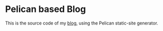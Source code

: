 Pelican based Blog
==================

This is the source code of my [blog][], using the Pelican static-site generator.

  [blog]: http://blog.daniloshiga.com
